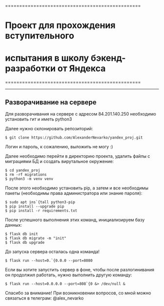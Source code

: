 ================================================
# Проект для прохождения вступительного 
# испытания в школу бэкенд-разработки от Яндекса
================================================

------------------------------------------------
 Разворачивание на сервере
------------------------------------------------

Для разворачивания на сервере с адресом 84.201.140.250
необходимо установить гит и иметь python3

Далее нужно склонировать репозиторий:

	$ git clone https://github.com/AlexanderNevarko/yandex_proj.git

Логин и пароль, к сожалению, выложить не могу :)

Далее необходимо перейти в директорию проекта,
удалить файлы с миграциями БД и создать вирутальное окружение:

    $ cd yandex_proj
    $ rm -rf migrations
    $ python3 -m venv venv

После этого необходимо установить pip, а затем и все необходимы пакеты
(необходимы права администратора или знание пароля):

    $ sudo apt ins`{tall python3-pip
    $ pip install --upgrade pip
    $ pip install -r requirements.txt

После успешного выполнения этих команд, инициализируем базу данных:
    
    $ flask db init
    $ flask db migrate -m "init"
    $ flask db upgrade

До запуска сервера осталась одна команда!

    $ flask run --host=0.`{0.0.0 --port=8080

Если вы хотите запустить сервер в фоне, чтобы после 
разлогинивания он продолжил работать, нужно выполнить другую команду:

    $ flask run --host=0.0.0.0 --port=808`{0 &> /dev/null &

Спасибо за внимание!
При возникновении вопросов, со мной можно связаться в телеграм: @alex_nevarko
